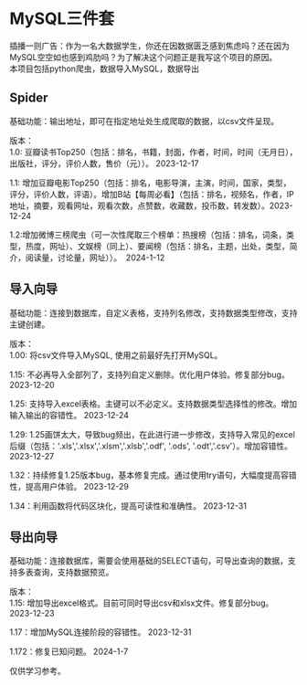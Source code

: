 # MySQL三件套 <br>
插播一则广告：作为一名大数据学生，你还在因数据匮乏感到焦虑吗？还在因为MySQL空空如也感到鸡肋吗？为了解决这个问题正是我写这个项目的原因。<br> 
本项目包括python爬虫，数据导入MySQL，数据导出<br>

## Spider <br>
基础功能：输出地址，即可在指定地址处生成爬取的数据，以csv文件呈现。 <br>

版本： <br>
1.0: 豆瓣读书Top250（包括：排名，书籍，封面，作者，时间，时间（无月日），出版社，评分，评价人数，售价（元））。 2023-12-17<br>

1.1: 增加豆瓣电影Top250（包括：排名，电影导演，主演，时间，国家，类型，评分，评价人数，评语）。增加B站【每周必看】（包括：排名，视频名，作者，IP地址，摘要，观看网址，观看次数，点赞数，收藏数，投币数，转发数）。2023-12-24 <br>

1.2:增加微博三榜爬虫（可一次性爬取三个榜单：热搜榜（包括：排名，词条，类型，热度，网址）、文娱榜（同上）、要闻榜（包括：排名，主题，出处，类型，简介，阅读量，讨论量，网址））。  2024-1-12 <br>

## 导入向导 <br>
基础功能：连接到数据库，自定义表格，支持列名修改，支持数据类型修改，支持主键创建。<br>

版本：<br>
1.00: 将csv文件导入MySQL, 使用之前最好先打开MySQL。 <br>

1.15: 不必再导入全部列了，支持列自定义删除。优化用户体验。修复部分bug。 2023-12-20<br>

1.25: 支持导入excel表格。主键可以不必定义。支持数据类型选择性的修改。增加输入输出的容错性。 2023-12-24<br>

1.29: 1.25画饼太大，导致bug频出，在此进行进一步修改，支持导入常见的excel后缀（包括：'.xls','.xlsx','.xlsm','.xlsb','.odf', '.ods', '.odt','.csv'）。增加容错性。 2023-12-27<br>

1.32：持续修复1.25版本bug，基本修复完成。通过使用try语句，大幅度提高容错性，提高用户体验。  2023-12-29<br>

1.34：利用函数将代码区块化，提高可读性和准确性。  2023-12-31<br>

## 导出向导<br>
基础功能：连接数据库，需要会使用基础的SELECT语句，可导出查询的数据，支持多表查询，支持数据预览。 <br>

版本：<br>
1.15: 增加导出excel格式。目前可同时导出csv和xlsx文件。修复部分bug。 2023-12-23<br>

1.17：增加MySQL连接阶段的容错性。  2023-12-31<br>

1.172：修复已知问题。  2024-1-7<br>






仅供学习参考。

